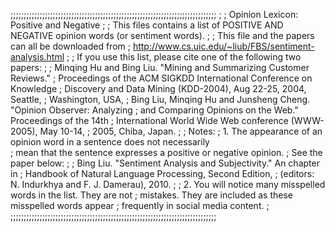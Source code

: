 ;;;;;;;;;;;;;;;;;;;;;;;;;;;;;;;;;;;;;;;;;;;;;;;;;;;;;;;;;;;;;;;;;;;;;;;;;;;;;;
; 
; Opinion Lexicon: Positive and Negative
;
; This files contains a list of POSITIVE AND NEGATIVE opinion words (or sentiment words).
;
; This file and the papers can all be downloaded from 
;    http://www.cs.uic.edu/~liub/FBS/sentiment-analysis.html
;
; If you use this list, please cite one of the following two papers:
;
;   Minqing Hu and Bing Liu. "Mining and Summarizing Customer Reviews." 
;       Proceedings of the ACM SIGKDD International Conference on Knowledge 
;       Discovery and Data Mining (KDD-2004), Aug 22-25, 2004, Seattle, 
;       Washington, USA, 
;   Bing Liu, Minqing Hu and Junsheng Cheng. "Opinion Observer: Analyzing 
;       and Comparing Opinions on the Web." Proceedings of the 14th 
;       International World Wide Web conference (WWW-2005), May 10-14, 
;       2005, Chiba, Japan.
;
; Notes: 
;    1. The appearance of an opinion word in a sentence does not necessarily  
;       mean that the sentence expresses a positive or negative opinion. 
;       See the paper below:
;
;       Bing Liu. "Sentiment Analysis and Subjectivity." An chapter in 
;          Handbook of Natural Language Processing, Second Edition, 
;          (editors: N. Indurkhya and F. J. Damerau), 2010.
;
;    2. You will notice many misspelled words in the list. They are not 
;       mistakes. They are included as these misspelled words appear 
;       frequently in social media content. 
;
;;;;;;;;;;;;;;;;;;;;;;;;;;;;;;;;;;;;;;;;;;;;;;;;;;;;;;;;;;;;;;;;;;;;;;;;;;;;;;
